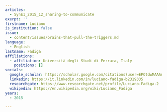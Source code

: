 ```yaml
---
articles:
  - SynE1_2015_12_sharing-to-communicate
exerpt: ''
firstname: Luciano
is_institution: false
issue:
  - content/issues/brains-that-pull-the-triggers.md
language:
  - English
lastname: Fadiga
affiliations:
  - affiliation: Università degli Studi di Ferrara, Italy
    positions: []
socials:
  google_scholar: https://scholar.google.com/citations?user=EPOtdwMAAAAJ&hl=fr
  linkedin: https://it.linkedin.com/in/luciano-fadiga-b2319335
  researchgate: https://www.researchgate.net/profile/Luciano-Fadiga-2
  wikipedia: https://en.wikipedia.org/wiki/Luciano_Fadiga
years:
  - 2015

---
```

